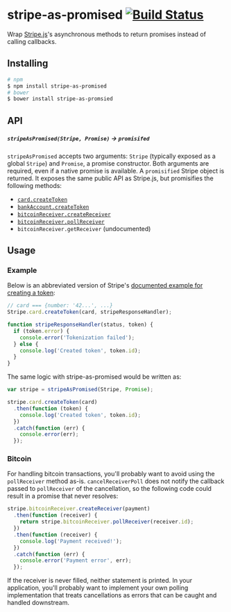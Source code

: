 # stripe-as-promised [![Build Status](https://travis-ci.org/bendrucker/stripe-as-promised.svg?branch=master)](https://travis-ci.org/bendrucker/stripe-as-promised)

Wrap [Stripe.js](https://stripe.com/docs/stripe.js)'s asynchronous methods to return promises instead of calling callbacks.

## Installing

```sh
# npm
$ npm install stripe-as-promised
# bower
$ bower install stripe-as-promsied
```

## API

##### `stripeAsPromised(Stripe, Promise)` -> `promisifed`

`stripeAsPromised` accepts two arguments: `Stripe` (typically exposed as a global `Stripe`) and `Promise`, a promise constructor. Both arguments are required, even if a native promise is available. A `promisified` Stripe object is returned. It exposes the same public API as Stripe.js, but promisifies the following methods:

* [`card.createToken`](https://stripe.com/docs/stripe.js#card-createToken)
* [`bankAccount.createToken`](https://stripe.com/docs/stripe.js#bank-account-createToken)
* [`bitcoinReceiver.createReceiver`](https://stripe.com/docs/stripe.js#bitcoinreceiver-createreceiver)
* [`bitcoinReceiver.pollReceiver`](https://stripe.com/docs/stripe.js#bitcoinreceiver-pollreceiver)
* `bitcoinReceiver.getReceiver` (undocumented)


## Usage

### Example

Below is an abbreviated version of Stripe's [documented example for creating a token](https://stripe.com/docs/stripe.js#collecting-card-details):

```js
// card === {number: '42...', ...}
Stripe.card.createToken(card, stripeResponseHandler);

function stripeResponseHandler(status, token) {
  if (token.error) {
    console.error('Tokenization failed');
  } else {
    console.log('Created token', token.id);
  }
}
```

The same logic with stripe-as-promised would be written as:

```js
var stripe = stripeAsPromised(Stripe, Promise);

stripe.card.createToken(card)
  .then(function (token) {
    console.log('Created token', token.id);
  })
  .catch(function (err) {
    console.error(err);
  });
```

### Bitcoin

For handling bitcoin transactions, you'll probably want to avoid using the `pollReceiver` method as-is. `cancelReceiverPoll` does not notify the callback passed to `pollReceiver` of the cancellation, so the following code could result in a promise that never resolves:

```js
stripe.bitcoinReceiver.createReceiver(payment)
  .then(function (receiver) {
    return stripe.bitcoinReceiver.pollReceiver(receiver.id);
  })
  .then(function (receiver) {
    console.log('Payment received!');
  })
  .catch(function (err) {
    console.error('Payment error', err);
  });
```

If the receiver is never filled, neither statement is printed. In your application, you'll probably want to implement your own polling implementation that treats cancellations as errors that can be caught and handled downstream.
